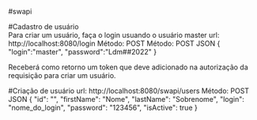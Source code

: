 #swapi

#Cadastro de usuário  
Para criar um usuário, faça o login usuando o usuário master
url: http://localhost:8080/login
Método: POST
Método: POST
JSON
{
	"login":"master",
	"password":"Ldm##2022"
}

Receberá como retorno um token que deve adicionado na autorização da requisição para criar um usuário.

#Criação de usuário
url: http://localhost:8080/swapi/users
Método: POST
JSON
{
	"id": "",
	"firstName": "Nome",
	"lastName": "Sobrenome",
	"login": "nome_do_login",
	"password": "123456",
	"isActive": true
}
